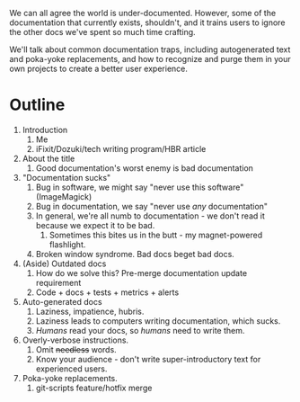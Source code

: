 We can all agree the world is under-documented.  However, some of the
documentation that currently exists, shouldn't, and it trains users to ignore
the other docs we've spent so much time crafting.

We'll talk about common documentation traps, including autogenerated text and
poka-yoke replacements, and how to recognize and purge them in your own
projects to create a better user experience.

# Outline

1. Introduction
	1. Me
	2. iFixit/Dozuki/tech writing program/HBR article
2. About the title
	1. Good documentation's worst enemy is bad documentation
3. "Documentation sucks"
	1. Bug in software, we might say "never use this software" (ImageMagick)
	2. Bug in documentation, we say "never use *any* documentation"
	3. In general, we're all numb to documentation - we don't read it because we
	   expect it to be bad.
		1. Sometimes this bites us in the butt - my magnet-powered flashlight.
	4. Broken window syndrome.  Bad docs beget bad docs.
4. (Aside) Outdated docs
	1. How do we solve this?  Pre-merge documentation update requirement
	2. Code + docs + tests + metrics + alerts
5. Auto-generated docs
	1. Laziness, impatience, hubris.
	2. Laziness leads to computers writing documentation, which sucks.
	3. *Humans* read your docs, so *humans* need to write them.
6. Overly-verbose instructions.
	1. Omit ~~needless~~ words.
	2. Know your audience - don't write super-introductory text for experienced
	   users.
7. Poka-yoke replacements.
	1. git-scripts feature/hotfix merge

